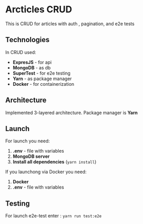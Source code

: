 # Arcticles CRUD

This is CRUD for articles with auth , pagination, and e2e tests

## Technologies
In CRUD used:
- **ExpresJS** - for api
- **MongoDB** - as db
- **SuperTest** - for e2e testing
- **Yarn** - as package manager
- **Docker** - for containerization

## Architecture
Implemented 3-layered architecture.
Package manager is **Yarn**

## Launch
For launch you need:
1. **.env** - file with variables
2. **MongoDB server**
3. **Install all dependencies** (`yarn install`)

If you launchong via Docker you need:
1. **Docker**
2. **.env** - file with variables

## Testing
For launch e2e-test enter : `yarn run test:e2e`